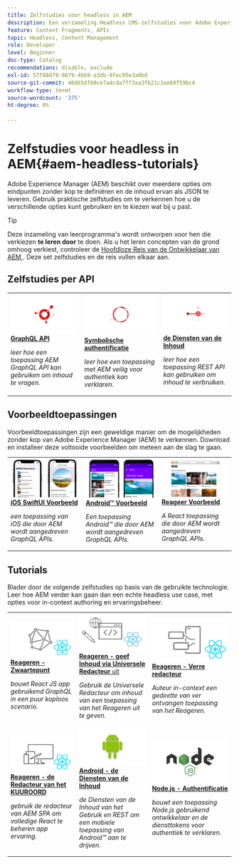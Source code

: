 ```yaml
---
title: Zelfstudies voor headless in AEM
description: Een verzameling Headless CMS-zelfstudies voor Adobe Experience Manager. Lesbestanden verkennen via API, framework en voorbeeldtoepassingen.
feature: Content Fragments, APIs
topic: Headless, Content Management
role: Developer
level: Beginner
doc-type: Catalog
recommendations: disable, exclude
exl-id: 57f88d79-9879-4bb9-a3db-9fec95e3a0bd
source-git-commit: 46d65df60ce7a4cda7ff3aa3fb21c1ee60f59bc6
workflow-type: tm+mt
source-wordcount: '375'
ht-degree: 0%

---
```


# Zelfstudies voor headless in AEM{#aem-headless-tutorials}

Adobe Experience Manager (AEM) beschikt over meerdere opties om eindpunten zonder kop te definiëren en de inhoud ervan als JSON te leveren. Gebruik praktische zelfstudies om te verkennen hoe u de verschillende opties kunt gebruiken en te kiezen wat bij u past.

>[!TIP]
>
>Deze inzameling van leerprogramma&#39;s wordt ontworpen voor hen die verkiezen **te leren door** te doen. Als u het leren concepten van de grond omhoog verkiest, controleer de [ Hoofdloze Reis van de Ontwikkelaar van AEM ](https://experienceleague.adobe.com/docs/experience-manager-cloud-service/content/headless/journeys/developer/overview.html). Deze set zelfstudies en de reis vullen elkaar aan.

## Zelfstudies per API

<table>
<tr>
  <td>
    <a href="https://experienceleague.adobe.com/docs/experience-manager-learn/getting-started-with-aem-headless/graphql/overview.html">
      <img alt="GRAPHQL API" src="./assets/graphql-icon.png" />
    </a>
    <div>
      <a href="https://experienceleague.adobe.com/docs/experience-manager-learn/getting-started-with-aem-headless/graphql/overview.html">
    <strong> GraphQL API </strong>
    </a>
    </div>
    <p>
    <em> leer hoe een toepassing AEM GraphQL API kan gebruiken om inhoud te vragen.</em>
    <p>
  </td>
  <td>
    <a href="https://experienceleague.adobe.com/docs/experience-manager-learn/getting-started-with-aem-headless/authentication/overview.html">
    <img alt="Op token gebaseerde verificatie" src="./assets/token-auth-icon.png" />
    </a>
    <div>
    <a href="https://experienceleague.adobe.com/docs/experience-manager-learn/getting-started-with-aem-headless/authentication/overview.html">
    <strong> Symbolische authentificatie </strong>
    </a>
    </div>
    <p>
    <em> leer hoe een toepassing met AEM veilig voor authentiek kan verklaren.</em>
    </p>
  </td>
  <td>
    <a href="https://experienceleague.adobe.com/docs/experience-manager-learn/getting-started-with-aem-headless/content-services/overview.html">
      <img alt="Inhoudsservices" src="./assets/content-services.png" />
    </a>
     <div>
      <a href="https://experienceleague.adobe.com/docs/experience-manager-learn/getting-started-with-aem-headless/content-services/overview.html">
        <strong> de Diensten van de Inhoud </strong>
      </a>
    </div>
    <p>
    <em> leer hoe een toepassing REST API kan gebruiken om inhoud te verbruiken.</em>
    <p>
  </td>
</tr>
</table>

## Voorbeeldtoepassingen

Voorbeeldtoepassingen zijn een geweldige manier om de mogelijkheden zonder kop van Adobe Experience Manager (AEM) te verkennen. Download en installeer deze voltooide voorbeelden om meteen aan de slag te gaan.

<table>
<tr>
  <td>
    <a href="https://experienceleague.adobe.com/docs/experience-manager-learn/getting-started-with-aem-headless/graphql/example-apps/ios-swiftui-app.html">
      <img alt="iOS-voorbeeld" src="./assets/ios-example.png" />
    </a>
    <div>
      <a href="https://experienceleague.adobe.com/docs/experience-manager-learn/getting-started-with-aem-headless/graphql/example-apps/ios-swiftui-app.html">
    <strong> iOS SwiftUI Voorbeeld </strong>
    </a>
    </div>
    <p>
    <em> een toepassing van iOS die door AEM wordt aangedreven GraphQL APIs.</em>
    <p>
  </td>
  <td>
    <a href="https://experienceleague.adobe.com/docs/experience-manager-learn/getting-started-with-aem-headless/graphql/example-apps/android-app.html">
    <img alt="Android-voorbeeld" src="./assets/android-example.png" />
    </a>
    <div>
    <a href="https://experienceleague.adobe.com/docs/experience-manager-learn/getting-started-with-aem-headless/graphql/example-apps/android-app.html">
    <strong> Android™ Voorbeeld </strong>
    </a>
    </div>
    <p>
    <em> Een toepassing Android™ die door AEM wordt aangedreven GraphQL APIs.</em>
    </p>
  </td>
  <td>
    <a href="https://experienceleague.adobe.com/docs/experience-manager-learn/getting-started-with-aem-headless/graphql/example-apps/react-app.html">
      <img alt="Voorbeeld Reageren" src="./assets/react-example.png" />
    </a>
     <div>
      <a href="https://experienceleague.adobe.com/docs/experience-manager-learn/getting-started-with-aem-headless/graphql/example-apps/react-app.html">
        <strong> Reageer Voorbeeld </strong>
      </a>
    </div>
    <p>
    <em> A React toepassing die door AEM wordt aangedreven GraphQL APIs.</em>
    <p>
  </td>
</tr>
</table>

## Tutorials

Blader door de volgende zelfstudies op basis van de gebruikte technologie. Leer hoe AEM verder kan gaan dan een echte headless use case, met opties voor in-context authoring en ervaringsbeheer.

<table>
<tr>
  <td>
    <a href="https://experienceleague.adobe.com/docs/experience-manager-learn/getting-started-with-aem-headless/graphql/multi-step/overview.html">
      <img alt="Reageren - Hoofdloos" src="./assets/react-headless.png" />
    </a>
    <div>
      <a href="https://experienceleague.adobe.com/docs/experience-manager-learn/getting-started-with-aem-headless/graphql/overview.html">
    <strong> Reageren - Zwaartepunt </strong>
    </a>
    </div>
    <p>
    <em> bouwt React JS app gebruikend GraphQL in een puur koploos scenario.</em>
    <p>
  </td>
  <td>
    <a href="https://experienceleague.adobe.com/en/docs/experience-manager-learn/cloud-service/developing/universal-editor/react-app-editing/overview">
      <img alt="Reageren - Inhoud bewerken via Universal Editor" src="./assets/react-universal-editor.png" />
    </a>
     <div>
      <a href="https://experienceleague.adobe.com/en/docs/experience-manager-learn/cloud-service/developing/universal-editor/react-app-editing/overview">
        <strong> Reageren - geef Inhoud via Universele Redacteur </strong> uit
      </a>
    </div>
    <p>
    <em> Gebruik de Universele Redacteur om inhoud van een toepassing van het Reageren uit te geven.</em>
    <p>
  </td>  
  <td>
    <a href="https://experienceleague.adobe.com/docs/experience-manager-learn/getting-started-with-aem-headless/spa-editor/remote-spa/overview.html">
    <img alt="Reageren - Externe editor" src="./assets/react-remote.png" />
    </a>
    <div>
    <a href="https://experienceleague.adobe.com/docs/experience-manager-learn/getting-started-with-aem-headless/spa-editor/remote-spa/overview.html">
    <strong> Reageren - Verre redacteur </strong>
    </a>
    </div>
    <p>
    <em> Auteur in-context een gedeelte van ver ontvangen toepassing van het Reageren.</em>
    </p>
  </td>
</tr>
<tr>  
  <td>
    <a href="https://experienceleague.adobe.com/docs/experience-manager-learn/getting-started-with-aem-headless/spa-editor/react/overview.html">
      <img alt="Reageren - SPA-editor" src="./assets/react-spa-editor.png" />
    </a>
     <div>
      <a href="https://experienceleague.adobe.com/docs/experience-manager-learn/getting-started-with-aem-headless/spa-editor/react/overview.html">
        <strong> Reageren - de Redacteur van het KUUROORD </strong>
      </a>
    </div>
    <p>
    <em> gebruik de redacteur van AEM SPA om volledige React te beheren app ervaring.</em>
    <p>
  </td>
  <td>
    <a href="https://experienceleague.adobe.com/docs/experience-manager-learn/getting-started-with-aem-headless/content-services/overview.html">
    <img alt="Andriod - Inhoudsservices" src="./assets/android.png" />
    </a>
    <div>
    <a href="https://experienceleague.adobe.com/docs/experience-manager-learn/getting-started-with-aem-headless/content-services/overview.html">
    <strong> Android - de Diensten van de Inhoud </strong>
    </a>
    </div>
    <p>
    <em> de Diensten van de Inhoud van het Gebruik en REST om een mobiele toepassing van Android™ aan te drijven.</em>
    </p>
  </td>
  <td>
    <a href="https://experienceleague.adobe.com/docs/experience-manager-learn/getting-started-with-aem-headless/authentication/overview.html">
      <img alt="Node.js - Authentificatie" src="./assets/node-js.png" />
    </a>
     <div>
      <a href="https://experienceleague.adobe.com/docs/experience-manager-learn/getting-started-with-aem-headless/authentication/overview.html">
        <strong> Node.js - Authentificatie </strong>
      </a>
    </div>
    <p>
    <em> bouwt een toepassing Node.js gebruikend ontwikkelaar en de diensttokens voor authentiek te verklaren.</em>
    <p>
  </td>
</tr>
</table>
